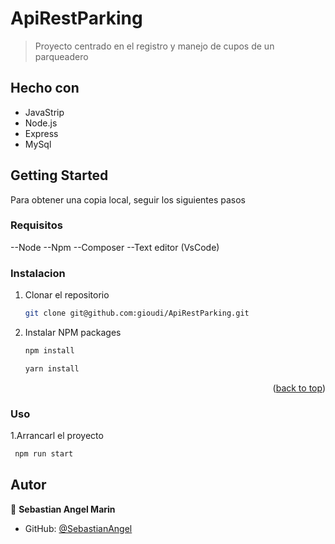 <a name="readme-top"></a>

# ApiRestParking

> Proyecto centrado en el registro y manejo de cupos de un parqueadero

## Hecho con

- JavaStrip
- Node.js
- Express
- MySql


## Getting Started

Para obtener una copia local, seguir los siguientes pasos

### Requisitos

--Node 
--Npm 
--Composer 
--Text editor (VsCode)

### Instalacion

1. Clonar el repositorio
   ```sh
   git clone git@github.com:gioudi/ApiRestParking.git
   ```
2. Instalar NPM packages
   ```sh
   npm install
   ```
   ```sh
   yarn install
   ```

<p align="right">(<a href="#readme-top">back to top</a>)</p>

### Uso

1.Arrancarl el proyecto

```sh
 npm run start
```

## Autor

👤 **Sebastian Angel Marin**

- GitHub: [@SebastianAngel]((https://github.com/SebastianAngel))

